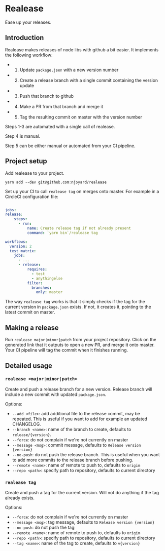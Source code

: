 # Realease

Ease up your releases.

## Introduction

Realease makes releases of node libs with github a bit easier.  It implements
the following workflow:

- 1. Update `package.json` with a new version number
- 2. Create a release branch with a single commit containing the version update
- 3. Push that branch to github
- 4. Make a PR from that branch and merge it
- 5. Tag the resulting commit on master with the version number

Steps 1-3 are automated with a single call of realease.

Step 4 is manual.

Step 5 can be either manual or automated from your CI pipeline.

## Project setup

Add realease to your project.

```
yarn add --dev git@github.com:njoyard/realease
```

Set up your CI to call `realease tag` on merges onto master.  For example in a
CircleCI configuration file:

```yaml

jobs:
release:
    steps:
      - run:
          name: Create release tag if not already present
          command: `yarn bin`/realease tag

workflows:
  version: 2
  test_matrix:
    jobs:
      - ...
      - release:
          requires:
            - test
            - anythingelse
          filter:
            branches:
              only: master
```

The way `realease tag` works is that it simply checks if the tag for the current
version in `package.json` exists. If not, it creates it, pointing to the latest
commit on master.

## Making a release

Run `realease major|minor|patch` from your project repository.  Click on the
generated link that it outputs to open a new PR, and merge it onto master.  Your
CI pipeline will tag the commit when it finishes running.

## Detailed usage

### `realease <major|minor|patch>`

Create and push a release branch for a new version.  Release branch will
include a new commit with updated `package.json`.

Options:
* `--add <file>`: add additional file to the release commit, may be repeated.
  This is useful if you want to add for example an updated CHANGELOG.
* `--branch <name>`:  name of the branch to create, defaults to
  `release/{version}`.
* `--force`: do not complain if we're not currently on master
* `--message <msg>`: commit message, defaults to `Release version {version}`
* `--no-push`: do not push the release branch.  This is useful when you want to
  add more commits to the release branch before pushing.
* `--remote <name>`: name of remote to push to, defaults to `origin`
* `--repo <path>`: specify path to repository, defaults to current directory

### `realease tag`

Create and push a tag for the current version.  Will not do anything if the tag
already exists.

Options:
* `--force`: do not complain if we're not currently on master
* `--message <msg>`: tag message, defaults to `Release version {version}`
* `--no-push`: do not push the tag
* `--remote <name>`: name of remote to push to, defaults to `origin`
* `--repo <path>`: specify path to repository, defaults to current directory
* `--tag <name>`: name of the tag to create, defaults to `v{version}`
